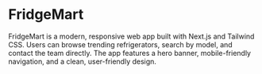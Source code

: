 # FridgeMart
FridgeMart is a modern, responsive web app built with Next.js and Tailwind CSS. Users can browse trending refrigerators, search by model, and contact the team directly. The app features a hero banner, mobile-friendly navigation, and a clean, user-friendly design.
